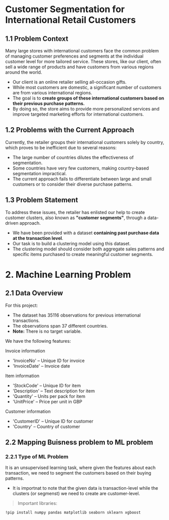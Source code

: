 # Customer Segmentation for International Retail Customers

## 1.1 Problem Context

Many large stores with international customers face the common problem of managing customer preferences and segments at the individual customer level for more tailored service. These stores, like our client, often sell a wide range of products and have customers from various regions around the world.

- Our client is an online retailer selling all-occasion gifts.
- While most customers are domestic, a significant number of customers are from various international regions.
- The goal is to **create groups of these international customers based on their previous purchase patterns.**
- By doing so, the store aims to provide more personalized services and improve targeted marketing efforts for international customers.

## 1.2 Problems with the Current Approach

Currently, the retailer groups their international customers solely by country, which proves to be inefficient due to several reasons:

- The large number of countries dilutes the effectiveness of segmentation.
- Some countries have very few customers, making country-based segmentation impractical.
- The current approach fails to differentiate between large and small customers or to consider their diverse purchase patterns.

## 1.3 Problem Statement

To address these issues, the retailer has enlisted our help to create customer clusters, also known as **"customer segments"**, through a data-driven approach.

- We have been provided with a dataset **containing past purchase data at the transaction level**.
- Our task is to build a clustering model using this dataset.
- The clustering model should consider both aggregate sales patterns and specific items purchased to create meaningful customer segments.





# 2. Machine Learning Problem
## 2.1 Data Overview
For this project:
* The dataset has 35116 observations for previous international transactions.
* The observations span 37 different countries.
* **Note:** There is no target variable.

We have the following features:

Invoice information
* 'InvoiceNo' – Unique ID for invoice
* 'InvoiceDate' – Invoice date

Item information
* 'StockCode' – Unique ID for item
* 'Description' – Text description for item
* 'Quantity' – Units per pack for item
* 'UnitPrice' – Price per unit in GBP

Customer information
* 'CustomerID' – Unique ID for customer
* 'Country' – Country of customer

## 2.2 Mapping Buisness problem to ML problem
### 2.2.1 Type of ML Problem
It is an unsupervised learning task, where given the features about each transaction, we need to segment the customers based on their buying patterns.
* It is importnat to note that the given data is transaction-level while the clusters (or segmenst) we need to create are customer-level.





> Important libraries:

```
!pip install numpy pandas matplotlib seaborn sklearn xgboost
